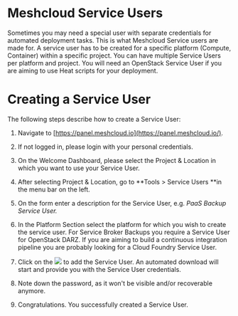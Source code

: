 # Meshcloud Service Users

Sometimes you may need a special user with separate credentials for automated deployment tasks. This is what Meshcloud Service users are made for. A service user has to be created for a specific platform \(Compute, Container\) within a specific project. You can have multiple Service Users per platform and project. You will need an OpenStack Service User if you are aiming to use Heat scripts for your deployment.

# Creating a Service User

The following steps describe how to create a Service User:

1. Navigate to [https://panel.meshcloud.io](https://panel.meshcloud.io/).

2. If not logged in, please login with your personal credentials.

3. On the Welcome Dashboard, please select the Project & Location in which you want to use your Service User.

4. After selecting Project & Location, go to **Tools &gt; Service Users **in the menu bar on the left.

5. On the form enter a description for the Service User, e.g. _PaaS Backup Service User._

6. In the Platform Section select the platform for which you wish to create the service user. For Service Broker Backups you require a Service User for OpenStack DARZ. If you are aiming to build a continuous integration pipeline you are probably looking for a Cloud Foundry Service User.

7. Click on the ![](https://meshcloud.gitbooks.io/meshcloud/content/assets/plus-sign.png) to add the Service User. An automated download will start and provide you with the Service User credentials.

8. Note down the password, as it won't be visible and/or recoverable anymore.

9. Congratulations. You successfully created a Service User.



